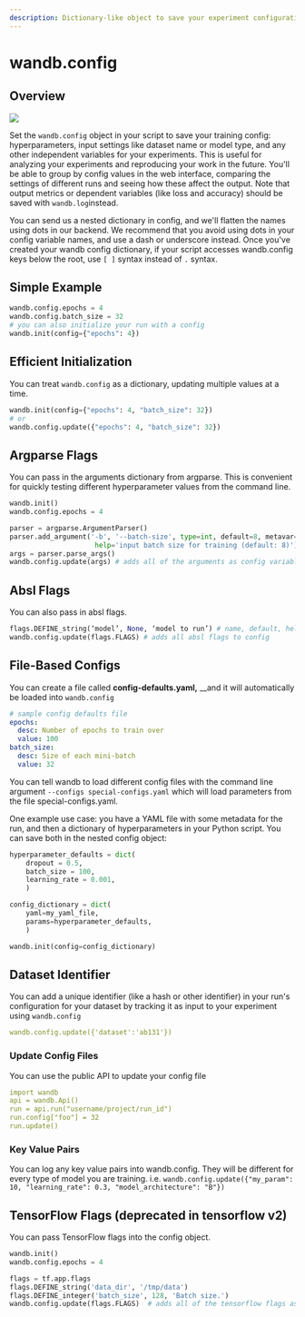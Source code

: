```yaml
---
description: Dictionary-like object to save your experiment configuration
---
```


# wandb.config

## Overview

[![](https://colab.research.google.com/assets/colab-badge.svg)](http://wandb.me/colab)

Set the `wandb.config` object in your script to save your training config: hyperparameters, input settings like dataset name or model type, and any other independent variables for your experiments. This is useful for analyzing your experiments and reproducing your work in the future. You'll be able to group by config values in the web interface, comparing the settings of different runs and seeing how these affect the output. Note that output metrics or dependent variables \(like loss and accuracy\) should be saved with `wandb.log`instead.

You can send us a nested dictionary in config, and we'll flatten the names using dots in our backend. We recommend that you avoid using dots in your config variable names, and use a dash or underscore instead. Once you've created your wandb config dictionary, if your script accesses wandb.config keys below the root, use `[ ]` syntax instead of `.` syntax.

## Simple Example

```python
wandb.config.epochs = 4
wandb.config.batch_size = 32
# you can also initialize your run with a config
wandb.init(config={"epochs": 4})
```

## Efficient Initialization

You can treat `wandb.config` as a dictionary, updating multiple values at a time.

```python
wandb.init(config={"epochs": 4, "batch_size": 32})
# or
wandb.config.update({"epochs": 4, "batch_size": 32})
```

## Argparse Flags

You can pass in the arguments dictionary from argparse. This is convenient for quickly testing different hyperparameter values from the command line.

```python
wandb.init()
wandb.config.epochs = 4

parser = argparse.ArgumentParser()
parser.add_argument('-b', '--batch-size', type=int, default=8, metavar='N',
                     help='input batch size for training (default: 8)')
args = parser.parse_args()
wandb.config.update(args) # adds all of the arguments as config variables
```

## Absl Flags

You can also pass in absl flags.

```python
flags.DEFINE_string(‘model’, None, ‘model to run’) # name, default, help
wandb.config.update(flags.FLAGS) # adds all absl flags to config
```

## File-Based Configs

You can create a file called **config-defaults.yaml,** \_\_and it will automatically be loaded into `wandb.config`

```yaml
# sample config defaults file
epochs:
  desc: Number of epochs to train over
  value: 100
batch_size:
  desc: Size of each mini-batch
  value: 32
```

You can tell wandb to load different config files with the command line argument `--configs special-configs.yaml` which will load parameters from the file special-configs.yaml.

One example use case: you have a YAML file with some metadata for the run, and then a dictionary of hyperparameters in your Python script. You can save both in the nested config object:

```python
hyperparameter_defaults = dict(
    dropout = 0.5,
    batch_size = 100,
    learning_rate = 0.001,
    )

config_dictionary = dict(
    yaml=my_yaml_file,
    params=hyperparameter_defaults,
    )

wandb.init(config=config_dictionary)
```

## Dataset Identifier

You can add a unique identifier \(like a hash or other identifier\) in your run's configuration for your dataset by tracking it as input to your experiment using `wandb.config`

```yaml
wandb.config.update({'dataset':'ab131'})
```

### Update Config Files

You can use the public API to update your config file

```yaml
import wandb
api = wandb.Api()
run = api.run("username/project/run_id")
run.config["foo"] = 32
run.update()
```

### Key Value Pairs

You can log any key value pairs into wandb.config. They will be different for every type of model you are training. i.e. `wandb.config.update({"my_param": 10, "learning_rate": 0.3, "model_architecture": "B"})`

## TensorFlow Flags \(deprecated in tensorflow v2\)

You can pass TensorFlow flags into the config object.

```python
wandb.init()
wandb.config.epochs = 4

flags = tf.app.flags
flags.DEFINE_string('data_dir', '/tmp/data')
flags.DEFINE_integer('batch_size', 128, 'Batch size.')
wandb.config.update(flags.FLAGS)  # adds all of the tensorflow flags as config
```

